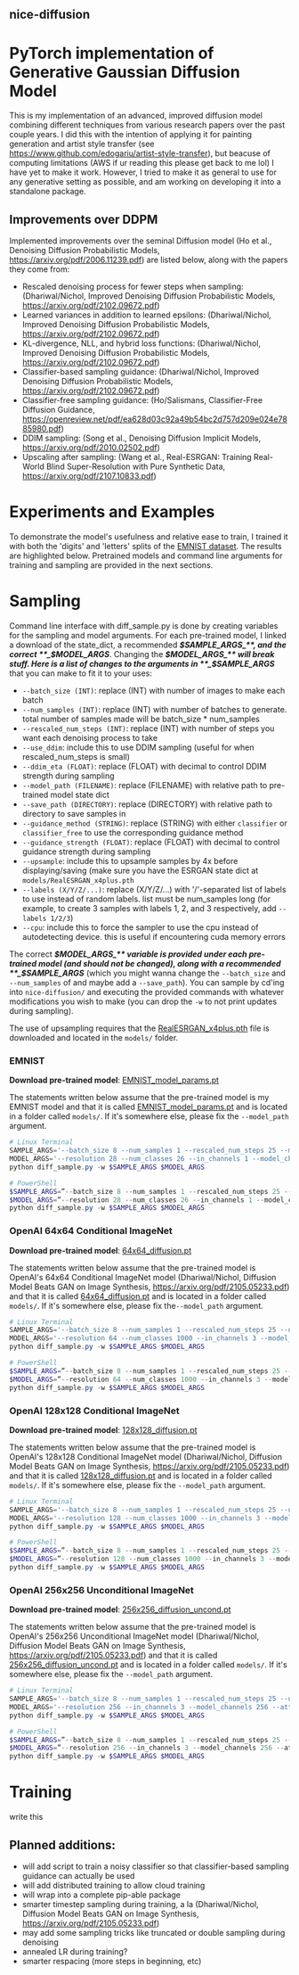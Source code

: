 ## nice-diffusion
# PyTorch implementation of Generative Gaussian Diffusion Model
This is my implementation of an advanced, improved diffusion model combining different techniques from various research papers over the past couple years. I did this with the intention of applying it for painting generation and artist style transfer (see https://www.github.com/edogariu/artist-style-transfer), but beacuse of computing limitations (AWS if ur reading this please get back to me lol) I have yet to make it work. However, I tried to make it as general to use for any generative setting as possible, and am working on developing it into a standalone package.

## Improvements over DDPM
Implemented improvements over the seminal Diffusion model (Ho et al., Denoising Diffusion Probabilistic Models, https://arxiv.org/pdf/2006.11239.pdf) are listed below, along with the papers they come from:
  - Rescaled denoising process for fewer steps when sampling: (Dhariwal/Nichol, Improved Denoising Diffusion Probabilistic Models, https://arxiv.org/pdf/2102.09672.pdf)
  - Learned variances in addition to learned epsilons: (Dhariwal/Nichol, Improved Denoising Diffusion Probabilistic Models, https://arxiv.org/pdf/2102.09672.pdf)
  - KL-divergence, NLL, and hybrid loss functions: (Dhariwal/Nichol, Improved Denoising Diffusion Probabilistic Models, https://arxiv.org/pdf/2102.09672.pdf)
  - Classifier-based sampling guidance: (Dhariwal/Nichol, Improved Denoising Diffusion Probabilistic Models, https://arxiv.org/pdf/2102.09672.pdf)
  - Classifier-free sampling guidance: (Ho/Salismans, Classifier-Free Diffusion Guidance, https://openreview.net/pdf/ea628d03c92a49b54bc2d757d209e024e7885980.pdf)
  - DDIM sampling: (Song et al., Denoising Diffusion Implicit Models, https://arxiv.org/pdf/2010.02502.pdf)
  - Upscaling after sampling: (Wang et al., Real-ESRGAN: Training Real-World Blind Super-Resolution with Pure Synthetic Data, https://arxiv.org/pdf/2107.10833.pdf)

# Experiments and Examples
To demonstrate the model's usefulness and relative ease to train, I trained it with both the 'digits' and 'letters' splits of the [EMNIST dataset](https://www.nist.gov/itl/products-and-services/emnist-dataset). The results are highlighted below. Pretrained models and command line arguments for training and sampling are provided in the next sections.

# Sampling
Command line interface with diff_sample.py is done by creating variables for the sampling and model arguments. For each pre-trained model, I linked a download of the state_dict, a recommended **_$SAMPLE_ARGS_**, and the correct **_$MODEL_ARGS_**. Changing the **_$MODEL_ARGS_** will break stuff. 
Here is a list of changes to the arguments in **_$SAMPLE_ARGS_** that you can make to fit it to your uses:
  - `--batch_size (INT)`: replace (INT) with number of images to make each batch
  - `--num_samples (INT)`: replace (INT) with number of batches to generate. total number of samples made will be batch_size * num_samples
  - `--rescaled_num_steps (INT)`: replace (INT) with number of steps you want each denoising process to take
  - `--use_ddim`: include this to use DDIM sampling (useful for when rescaled_num_steps is small)
  - `--ddim_eta (FLOAT)`: replace (FLOAT) with decimal to control DDIM strength during sampling
  - `--model_path (FILENAME)`: replace (FILENAME) with relative path to pre-trained model state dict
  - `--save_path (DIRECTORY)`: replace (DIRECTORY) with relative path to directory to save samples in
  - `--guidance_method (STRING)`: replace (STRING) with either `classifier` or `classifier_free` to use the corresponding guidance method
  - `--guidance_strength (FLOAT)`: replace (FLOAT) with decimal to control guidance strength during sampling
  - `--upsample`: include this to upsample samples by 4x before displaying/saving (make sure you have the ESRGAN state dict at `models/RealESRGAN_x4plus.pth`
  - `--labels (X/Y/Z/...)`: replace (X/Y/Z/...) with '/'-separated list of labels to use instead of random labels. list must be num_samples long (for example, to create 3 samples with labels 1, 2, and 3 respectively, add `--labels 1/2/3`)
  - `--cpu`: include this to force the sampler to use the cpu instead of autodetecting device. this is useful if encountering cuda memory errors

The correct **_$MODEL_ARGS_** variable is provided under each pre-trained model (and should not be changed), along with a recommended **_$SAMPLE_ARGS_** (which you might wanna change the `--batch_size` and `--num_samples` of and maybe add a `--save_path`). You can sample by cd'ing into `nice-diffusion/` and executing the provided commands with whatever modifications you wish to make (you can drop the `-w` to not print updates during sampling).

The use of upsampling requires that the [RealESRGAN_x4plus.pth](https://download1641.mediafire.com/gpmb5azvul0g/6o6hazgj2h7tlsb/RealESRGAN_x4plus.pth) file is downloaded and located in the `models/` folder.

### EMNIST
**Download pre-trained model**: [EMNIST_model_params.pt](www.google.com "Download EMNIST Model")

The statements written below assume that the pre-trained model is my EMNIST model and that it is called [EMNIST_model_params.pt](https://download1594.mediafire.com/q3isbeoo7s7g/se37uu47y07us19/EMNIST_model_params.pt "Download EMNIST Model") and is located in a folder called `models/`. If it's somewhere else, please fix the `--model_path` argument.
```PowerShell
# Linux Terminal 
SAMPLE_ARGS='--batch_size 8 --num_samples 1 --rescaled_num_steps 25 --model_path models/EMNIST_model_params.pt --guidance_method classifier_free --guidance_strength 0.8'
MODEL_ARGS='--resolution 28 --num_classes 26 --in_channels 1 --model_channels 64 --attention_resolutions 7/14 --channel_mult 1/2/4 --num_res_blocks 2 --num_heads 4 --split_qkv_first --resblock_updown --use_adaptive_gn --beta_schedule cosine --sampling_var_type learned_interpolation'
python diff_sample.py -w $SAMPLE_ARGS $MODEL_ARGS
```
```PowerShell
# PowerShell 
$SAMPLE_ARGS=”--batch_size 8 --num_samples 1 --rescaled_num_steps 25 --model_path models/EMNIST_model_params.pt --guidance_method classifier_free --guidance_strength 0.8”
$MODEL_ARGS=”--resolution 28 --num_classes 26 --in_channels 1 --model_channels 64 --attention_resolutions 7/14 --channel_mult 1/2/4 --num_res_blocks 2 --num_heads 4 --split_qkv_first --resblock_updown --use_adaptive_gn --beta_schedule cosine --sampling_var_type learned_interpolation”
python diff_sample.py -w $SAMPLE_ARGS $MODEL_ARGS
```

### OpenAI 64x64 Conditional ImageNet
**Download pre-trained model**: [64x64_diffusion.pt](www.google.com "Download Converted 64x64 ImageNet Model")

The statements written below assume that the pre-trained model is OpenAI's 64x64 Conditional ImageNet model (Dhariwal/Nichol, Diffusion Model Beats GAN on Image Synthesis, https://arxiv.org/pdf/2105.05233.pdf) and that it is called [64x64_diffusion.pt](https://download1478.mediafire.com/5i0iy57fy7yg/7fbkanlblkjjbpk/64x64_diffusion.pt "Download Converted 64x64 ImageNet Model") and is located in a folder called `models/`. If it's somewhere else, please fix the`--model_path` argument.
```PowerShell
# Linux Terminal 
SAMPLE_ARGS='--batch_size 8 --num_samples 1 --rescaled_num_steps 25 --use_ddim --ddim_eta 0.0 --model_path models/64x64_diffusion.pt'
MODEL_ARGS='--resolution 64 --num_classes 1000 --in_channels 3 --model_channels 192 --attention_resolutions 8/16/32 --channel_mult 1/2/3/4 --num_res_blocks 3 --num_head_channels 64 --split_qkv_first --resblock_updown --use_adaptive_gn --beta_schedule cosine --sampling_var_type learned_interpolation'
python diff_sample.py -w $SAMPLE_ARGS $MODEL_ARGS
```
```PowerShell
# PowerShell 
$SAMPLE_ARGS=”--batch_size 8 --num_samples 1 --rescaled_num_steps 25 --use_ddim --ddim_eta 0.0 --model_path models/64x64_diffusion.pt”
$MODEL_ARGS=”--resolution 64 --num_classes 1000 --in_channels 3 --model_channels 192 --attention_resolutions 8/16/32 --channel_mult 1/2/3/4 --num_res_blocks 3 --num_head_channels 64 --split_qkv_first --resblock_updown --use_adaptive_gn --beta_schedule cosine --sampling_var_type learned_interpolation”
python diff_sample.py -w $SAMPLE_ARGS $MODEL_ARGS
```

### OpenAI 128x128 Conditional ImageNet
**Download pre-trained model**: [128x128_diffusion.pt](www.google.com "Download Converted 128x128 ImageNet Model")

The statements written below assume that the pre-trained model is OpenAI's 128x128 Conditional ImageNet model (Dhariwal/Nichol, Diffusion Model Beats GAN on Image Synthesis, https://arxiv.org/pdf/2105.05233.pdf) and that it is called [128x128_diffusion.pt](https://download1326.mediafire.com/rt93wwag56eg/zl6hqoaywpud94u/128x128_diffusion.pt "Download Converted 128x128 ImageNet Model") and is located in a folder called `models/`. If it's somewhere else, please fix the `--model_path` argument.
```PowerShell
# Linux Terminal 
SAMPLE_ARGS='--batch_size 8 --num_samples 1 --rescaled_num_steps 25 --use_ddim --ddim_eta 0.0 --model_path models/128x128_diffusion.pt'
MODEL_ARGS='--resolution 128 --num_classes 1000 --in_channels 3 --model_channels 256 --attention_resolutions 8/16/32 --channel_mult 1/1/2/3/4 --num_res_blocks 2 --num_heads 4 --resblock_updown --use_adaptive_gn --beta_schedule linear --sampling_var_type learned_interpolation'
python diff_sample.py -w $SAMPLE_ARGS $MODEL_ARGS
```
```PowerShell
# PowerShell 
$SAMPLE_ARGS=”--batch_size 8 --num_samples 1 --rescaled_num_steps 25 --use_ddim --ddim_eta 0.0 --model_path models/128x128_diffusion.pt”
$MODEL_ARGS=”--resolution 128 --num_classes 1000 --in_channels 3 --model_channels 256 --attention_resolutions 8/16/32 --channel_mult 1/1/2/3/4 --num_res_blocks 2 --num_heads 4 --resblock_updown --use_adaptive_gn --beta_schedule linear --sampling_var_type learned_interpolation”
python diff_sample.py -w $SAMPLE_ARGS $MODEL_ARGS
```

### OpenAI 256x256 Unconditional ImageNet
**Download pre-trained model**: [256x256_diffusion_uncond.pt](www.google.com "Download Converted 256x256 Unconditional ImageNet Model")

The statements written below assume that the pre-trained model is OpenAI's 256x256 Unconditional ImageNet model (Dhariwal/Nichol, Diffusion Model Beats GAN on Image Synthesis, https://arxiv.org/pdf/2105.05233.pdf) and that it is called [256x256_diffusion_uncond.pt](https://download1347.mediafire.com/5kimx3bn6hcg/8224m8buzgi4zvw/256x256_diffusion_uncond.pt "Download Converted 256x256 Unconditional ImageNet Model") and is located in a folder called `models/`. If it's somewhere else, please fix the `--model_path` argument.
```PowerShell
# Linux Terminal 
SAMPLE_ARGS='--batch_size 8 --num_samples 1 --rescaled_num_steps 25 --use_ddim --ddim_eta 0.0 --model_path models/256x256_diffusion_uncond.pt'
MODEL_ARGS='--resolution 256 --in_channels 3 --model_channels 256 --attention_resolutions 8/16/32 --channel_mult 1/1/2/2/4/4 --num_res_blocks 2 --num_head_channels 64 --resblock_updown --use_adaptive_gn --beta_schedule linear --sampling_var_type learned_interpolation'
python diff_sample.py -w $SAMPLE_ARGS $MODEL_ARGS
```
```PowerShell
# PowerShell 
$SAMPLE_ARGS=”--batch_size 8 --num_samples 1 --rescaled_num_steps 25 --use_ddim --ddim_eta 0.0 --model_path models/256x256_diffusion_uncond.pt”
$MODEL_ARGS=”--resolution 256 --in_channels 3 --model_channels 256 --attention_resolutions 8/16/32 --channel_mult 1/1/2/2/4/4 --num_res_blocks 2 --num_head_channels 64 --resblock_updown --use_adaptive_gn --beta_schedule linear --sampling_var_type learned_interpolation”
python diff_sample.py -w $SAMPLE_ARGS $MODEL_ARGS
```

# Training
write this
  
## Planned additions:
  - will add script to train a noisy classifier so that classifier-based sampling guidance can actually be used
  - will add distributed training to allow cloud training
  - will wrap into a complete pip-able package
  - smarter timestep sampling during training, a la (Dhariwal/Nichol, Diffusion Model Beats GAN on Image Synthesis, https://arxiv.org/pdf/2105.05233.pdf)
  - may add some sampling tricks like truncated or double sampling during denoising
  - annealed LR during training?
  - smarter respacing (more steps in beginning, etc)
